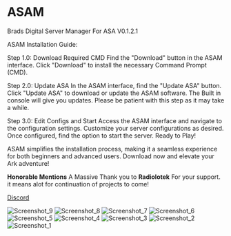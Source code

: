 # ASAM
Brads Digital Server Manager For ASA V0.1.2.1


ASAM Installation Guide:

Step 1.0: Download Required CMD
Find the "Download" button in the ASAM interface.
Click "Download" to install the necessary Command Prompt (CMD).

Step 2.0: Update ASA
In the ASAM interface, find the "Update ASA" button.
Click "Update ASA" to download or update the ASAM software.
The Built in console will give you updates. Please be patient with this step as it may take a while.

Step 3.0: Edit Configs and Start
Access the ASAM interface and navigate to the configuration settings.
Customize your server configurations as desired.
Once configured, find the option to start the server.
Ready to Play!

ASAM simplifies the installation process, making it a seamless experience for both beginners and advanced users. Download now and elevate your Ark adventure!

**Honorable Mentions**
A Massive Thank you to **Radiolotek** For your support. it means alot for continuation of projects to come!


[Discord](https://discord.gg/7GQYecCgtu)

![Screenshot_9](https://github.com/CSBrad/ASAM/assets/57268178/f5998164-b31e-4d5d-90d1-24e195bddd47)
![Screenshot_8](https://github.com/CSBrad/ASAM/assets/57268178/225b0550-838b-410e-9b36-7e21bb988b40)
![Screenshot_7](https://github.com/CSBrad/ASAM/assets/57268178/e1dce36b-c0fd-4abe-8370-110d223211e5)
![Screenshot_6](https://github.com/CSBrad/ASAM/assets/57268178/0447f424-2d0f-450f-9d9e-b72e16efdc63)
![Screenshot_5](https://github.com/CSBrad/ASAM/assets/57268178/5c5027af-c4c3-4a6b-a1fa-bca3dd19c661)
![Screenshot_4](https://github.com/CSBrad/ASAM/assets/57268178/57b63b84-427f-48b4-a380-6a118249a696)
![Screenshot_3](https://github.com/CSBrad/ASAM/assets/57268178/e5d87cc8-0642-492c-a0c0-cabb3c3fa932)
![Screenshot_2](https://github.com/CSBrad/ASAM/assets/57268178/40ead69e-c604-445f-9216-5c174f9551aa)
![Screenshot_1](https://github.com/CSBrad/ASAM/assets/57268178/621e19d8-1a15-485d-b3a7-ae0ce908b744)
